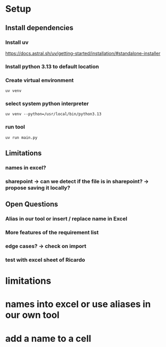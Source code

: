 # Setup

## Install dependencies

### Install uv

https://docs.astral.sh/uv/getting-started/installation/#standalone-installer

### Install python 3.13 to default location

### Create virtual environment

```uv venv```

### select system python interpreter

```uv venv --python=/usr/local/bin/python3.13```

### run tool

```uv run main.py```

## Limitations

### names in excel?
### sharepoint -> can we detect if the file is in sharepoint? -> propose saving it locally?
[//]: # (- The tool currently does not support names in excel files. It will only work with the first sheet of the excel file.)


## Open Questions
### Alias in our tool or insert / replace name in Excel

### More features of the requirement list
### edge cases? -> check on import


### test with excel sheet of Ricardo

# limitations
# names into excel or use aliases in our own tool
# add a name to a cell
